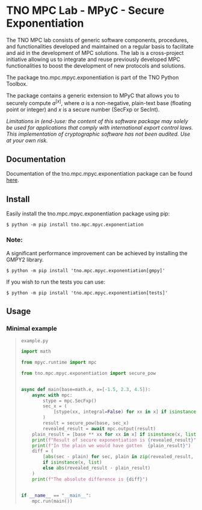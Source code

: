 # TNO MPC Lab - MPyC - Secure Exponentiation

The TNO MPC lab consists of generic software components, procedures, and functionalities developed and maintained on a regular basis to facilitate and aid in the development of MPC solutions. The lab is a cross-project initiative allowing us to integrate and reuse previously developed MPC functionalities to boost the development of new protocols and solutions.

The package tno.mpc.mpyc.exponentiation is part of the TNO Python Toolbox.

The package contains a generic extension to MPyC that allows you to securely compute $`a^{[x]}`$, where $`a`$ is a non-negative, plain-text base (floating point or integer) and $`x`$ is a secure number (SecFxp or SecInt).

*Limitations in (end-)use: the content of this software package may solely be used for applications that comply with international export control laws.*  
*This implementation of cryptographic software has not been audited. Use at your own risk.*

## Documentation

Documentation of the tno.mpc.mpyc.exponentiation package can be found [here](https://docs.mpc.tno.nl/mpyc/exponentiation/1.6.2).

## Install

Easily install the tno.mpc.mpyc.exponentiation package using pip:
```console
$ python -m pip install tno.mpc.mpyc.exponentiation
```

### Note:
A significant performance improvement can be achieved by installing the GMPY2 library.
```console
$ python -m pip install 'tno.mpc.mpyc.exponentiation[gmpy]'
```

If you wish to run the tests you can use:
```console
$ python -m pip install 'tno.mpc.mpyc.exponentiation[tests]'
```

## Usage

### Minimal example

> `example.py`
> ```python
> import math
> 
> from mpyc.runtime import mpc
> 
> from tno.mpc.mpyc.exponentiation import secure_pow
> 
> 
> async def main(base=math.e, x=[-1.5, 2.3, 4.5]):
>     async with mpc:
>         stype = mpc.SecFxp()
>         sec_x = (
>             [stype(xx, integral=False) for xx in x] if isinstance(x, list) else stype(x)
>         )
>         result = secure_pow(base, sec_x)
>         revealed_result = await mpc.output(result)
>     plain_result = [base ** xx for xx in x] if isinstance(x, list) else base ** x
>     print(f"Result of secure exponentiation is {revealed_result}")
>     print(f"In the plain we would have gotten  {plain_result}")
>     diff = (
>         [abs(sec - plain) for sec, plain in zip(revealed_result, plain_result)]
>         if isinstance(x, list)
>         else abs(revealed_result - plain_result)
>     )
>     print(f"The absolute difference is {diff}")
> 
> 
> if __name__ == "__main__":
>     mpc.run(main())
> ```
